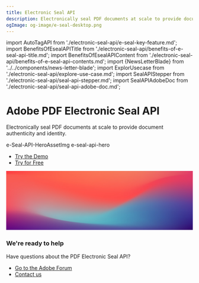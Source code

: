 ```yaml
---
title: Electronic Seal API
description: Electronically seal PDF documents at scale to provide document authenticity and identity.
ogImage: og-image/e-seal-desktop.png
---
```


import AutoTagAPI from './electronic-seal-api/e-seal-key-feature.md';
import BenefitsOfEsealAPITitle from './electronic-seal-api/benefits-of-e-seal-api-title.md';
import BenefitsOfEsealAPIContent from './electronic-seal-api/benefits-of-e-seal-api-contents.md';
import {NewsLetterBlade} from '../../components/news-letter-blade';
import ExplorUsecase from './electronic-seal-api/explore-use-case.md';
import SealAPIStepper from './electronic-seal-api/seal-api-stepper.md';
import SealAPIAdobeDoc from './electronic-seal-api/seal-api-adobe-doc.md';

<Hero slots="heading, text, assetsImg, buttons" customLayout primaryOutline variantsTypeSecondary='primary' variant="fullwidth"  className="eSealApibgImage Hero-Banner autoTagAPI-content"/>

# Adobe PDF Electronic Seal API

Electronically seal PDF documents at scale to provide document authenticity and identity.

e-Seal-API-HeroAssetImg  e-seal-api-hero

- [Try the Demo](https://acrobatservices.adobe.com/dc-eseal-playground/index.html#/)
- [Try for Free](https://acrobatservices.adobe.com/dc-integration-creation-app-cdn/main.html?api=pdf-services-api)

<WrapperComponent slots="content" repeat="1" theme="light" className="why-pdf-services Why-PDF-Services-API"/>

<AutoTagAPI />

<WrapperComponent slots="content" repeat="1" theme="lightest" className="why-pdf-services Why-PDF-Services-API"/>

<BenefitsOfEsealAPITitle/>

<BenefitsOfEsealAPIContent/>

<WrapperComponent slots="content" repeat="1" theme="light" className="why-pdf-services Why-PDF-Services-API"/>

<ExplorUsecase/>

<WrapperComponent slots="content" repeat="1" theme="lightest" className="why-pdf-services Why-PDF-Services-API accessbility-stepper"/>

<SealAPIStepper/>

<WrapperComponent slots="content" repeat="1" theme="light" className="why-pdf-services Why-PDF-Services-API Explore-other-Adobe-Document-Services-APIs"/>

<SealAPIAdobeDoc/>

<NewsLetterBlade className="news-letter"/>

<DCSummaryBlock slots="image, heading, text, buttons" theme="lightest" background="white" className="We-are-ready-to-help accessibility-summary-two"/>

![](../images/bg-hero.jpeg)

### We're ready to help

Have questions about the PDF Electronic Seal API?

- [Go to the Adobe Forum](https://www.adobe.com/go/pdftoolsapi_forum)
- [Contact us](../pricing/contact.md)

